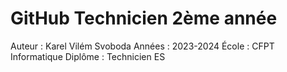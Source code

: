 # GitHub Technicien 2ème année

Auteur : Karel Vilém Svoboda
Années : 2023-2024
École : CFPT Informatique
Diplôme : Technicien ES